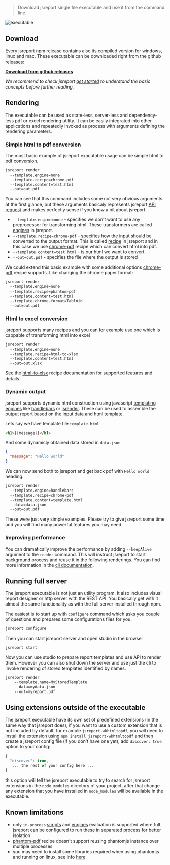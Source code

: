 > Download jsreport single file executable and use it from the command line

![executable](https://jsreport.net/img/executable.gif)

## Download

Every jsreport npm release contains also its compiled version for windows, linux and mac. These executable can be downloaded right from the github releases:

**[Download from github releases](https://github.com/jsreport/jsreport/releases/latest)**

*We recommend to check jsreport [get started](https://jsreport.net/learn/get-started) to understand the basic concepts before further reading.*

## Rendering

The executable can be used as state-less, server-less and dependency-less pdf or excel rendering utility. It can be easily integrated into other applications and repeatedly invoked as process with arguments defining the rendering parameters.

### Simple html to pdf conversion

The most basic example of jsreport exacutable usage can be simple html to pdf conversion.
```sh
jsreport render
  --template.engine=none
  --template.recipe=chrome-pdf
  --template.content=test.html
  --out=out.pdf
```

You can see that this command includes some not very obvious arguments at the first glance, but these arguments basicaly represents jsreport [API request](/learn/api) and makes perfectly sense if you know a bit about jsreport.

- `--template.engine=none` - specifies we don't want to use any preprocessor for transforming html. These transformers are called [engines](/learn/get-started#templating-engines) in jsreport.
- `--template.recipe=chrome-pdf` - specifies how the input should be converted to the output format. This is called [recipe](https://jsreport.net/learn/get-started#recipes) in jsreport and in this case we use [chrome-pdf](/learn/chrome-pdf) recipe which can convert html into pdf.
- `--template.content=test.html` - is our html we want to convert
- `--out=out.pdf` - specifies the file where the output is stored

We could extend this basic example with some additional options [chrome-pdf](/learn/chrome-pdf) recipe supports. Like changing the chrome paper format:
```sh
jsreport render  
  --template.engine=none
  --template.recipe=phantom-pdf
  --template.content=test.html
  --template.chrome.format=Tabloid
  --out=out.pdf
```

### Html to excel conversion

jsreport supports many [recipes](/learn/recipes) and you can for example use one which is cappable of transforming html into excel

```sh
jsreport render
  --template.engine=none
  --template.recipe=html-to-xlsx
  --template.content=test.html
  --out=out.xlsx
```

See the [html-to-xlsx](/learn/html-to-xlsx) recipe documentation for supported features and details.

### Dynamic output

jsreport supports dynamic html construction using javascript [templating engines](/learn/templating-engines) like [handlebars](/learn/handlebars) or [jsrender](/learn/jsrender). These can be used to assemble the output report based on the input data and html template.

Lets say we have template file `template.html`
```html
<h1>{{message}}</h1>
```

And some dynamicly obtained data stored in `data.json`
```json
{
  "message": "Hello world"
}
```

We can now send both to jsreport and get back pdf with `Hello world` heading.

```sh
jsreport render
  --template.engine=handlebars
  --template.recipe=chrome-pdf
  --template.content=template.html
  --data=data.json
  --out=out.pdf
```

These were just very simple examples. Please try to give jsreport some time and you will find many powerful features you may need.

### Improving performance

You can dramatically improve the performance by adding `--keepAlive` argument to the `render` command. This will instruct jsreport to start background process and reuse it in the following renderings. You can find more information in the [cli documentation](/learn/cli).

## Running full server

The jsreport executable is not just an utility program. It also includes visual report designer or http server with the REST API. You basically get with it almost the same functionality as with the full server installed through npm.

The easiest is to start up with `configure` command which asks you couple of questions and prepares some configurations files for you.

```sh
jsreport configure
```

Then you can start jsreport server and open studio in the browser

```sh
jsreport start
```

Now you can use studio to prepare report templates and use API to render them. However you can also shut down the server and use just the cli to invoke rendering of stored templates identified by names.

```sh
jsreport render
    --template.name=MyStoredTemplate
    --data=mydata.json
    --out=myreport.pdf
```

## Using extensions outside of the executable

The jsreport executable have its own set of predefined extensions (in the same way that jsreport does), if you want to use a custom extension that is not included by default, for example `jsreport-wkhtmltopdf`, you will need to install the extension using `npm install jsreport-wkhtmltopdf` and then create a jsreport config file (if you don't have one yet), add `discover: true` option to your config:

```js
{
  "discover": true,
   ... the rest of your config here ...
}
```

this option will tell the jsreport executable to try to search for jsreport extensions in the `node_modules` directory of your project, after that change any extension that you have installed in `node_modules` will be available in the executable.

## Known limitations

- only `in-process` [scripts](/learn/scripts) and [engines](/learn/templating-engines) evaluation is supported where full jsreport can be configured to run these in separated process for better isolation
- [phantom-pdf](/learn/phantom-pdf) recipe doesn't support reusing phantomjs instance over multiple processes
- you may need to install some libraries required when using phantomjs and running on linux, see info [here](https://github.com/jsreport/docs/blob/master/installation/ubuntu.md#fixing-phantomjs)
